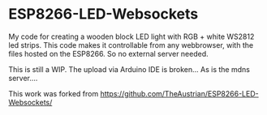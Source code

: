 # ESP8266-LED-Websockets
My code for creating a wooden block LED light with RGB + white WS2812 led strips.
This code makes it controllable from any webbrowser, with the files hosted on the ESP8266.
So no external server needed.

This is still a WIP. The upload via Arduino IDE is broken... As is the mdns server....




This work was forked from https://github.com/TheAustrian/ESP8266-LED-Websockets/
